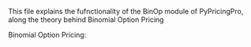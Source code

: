 This file explains the fufnctionality of the BinOp module of PyPricingPro, along the theory behind Binomial Option Pricing 

Binomial Option Pricing:
